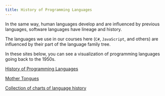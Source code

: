 ```yaml
---
title: History of Programming Languages
---
```


In the same way, human languages develop and are influenced by previous
languages, software languages have lineage and history.

The languages we use in our courses here (`C#`, `JavaScript`, and others) are
influenced by their part of the language family tree.

In these sites below, you can see a visualization of programming languages going
back to the 1950s.

[History of Programming Languages](https://www.thesoftwareguild.com/blog/history-of-programming-languages/)

[Mother Tongues](https://www.digibarn.com/collections/posters/tongues/ComputerLanguagesChart.png)

[Collection of charts of language history](http://rigaux.org/language-study/diagram.html)
